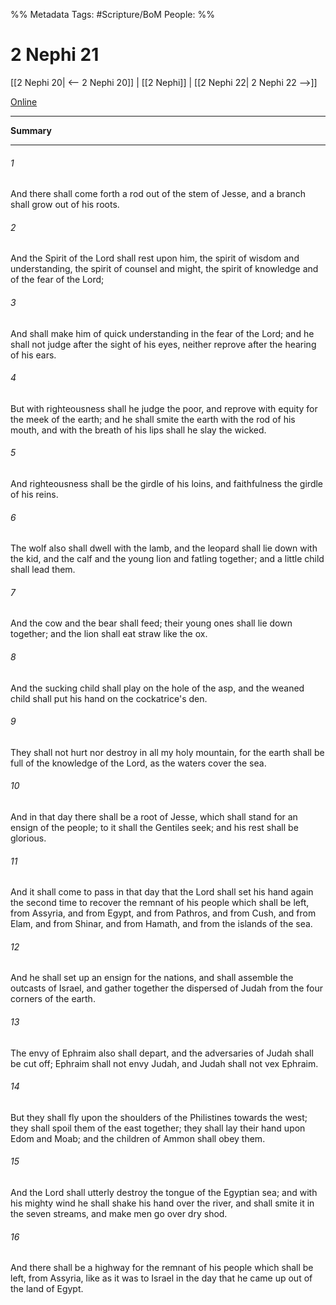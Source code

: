 %% Metadata
Tags: #Scripture/BoM
People: 
%%
# 2 Nephi 21
[[2 Nephi 20| <-- 2 Nephi 20]] | [[2 Nephi]] | [[2 Nephi 22| 2 Nephi 22 -->]]

[Online](https://churchofjesuschrist.org/study/scriptures/bofm/2-ne/21?lang=eng)

---
__Summary__



---
###### 1
And there shall come forth a rod out of the stem of Jesse, and a branch shall grow out of his roots.
###### 2
And the Spirit of the Lord shall rest upon him, the spirit of wisdom and understanding, the spirit of counsel and might, the spirit of knowledge and of the fear of the Lord;
###### 3
And shall make him of quick understanding in the fear of the Lord; and he shall not judge after the sight of his eyes, neither reprove after the hearing of his ears.
###### 4
But with righteousness shall he judge the poor, and reprove with equity for the meek of the earth; and he shall smite the earth with the rod of his mouth, and with the breath of his lips shall he slay the wicked.
###### 5
And righteousness shall be the girdle of his loins, and faithfulness the girdle of his reins.
###### 6
The wolf also shall dwell with the lamb, and the leopard shall lie down with the kid, and the calf and the young lion and fatling together; and a little child shall lead them.
###### 7
And the cow and the bear shall feed; their young ones shall lie down together; and the lion shall eat straw like the ox.
###### 8
And the sucking child shall play on the hole of the asp, and the weaned child shall put his hand on the cockatrice's den.
###### 9
They shall not hurt nor destroy in all my holy mountain, for the earth shall be full of the knowledge of the Lord, as the waters cover the sea.
###### 10
And in that day there shall be a root of Jesse, which shall stand for an ensign of the people; to it shall the Gentiles seek; and his rest shall be glorious.
###### 11
And it shall come to pass in that day that the Lord shall set his hand again the second time to recover the remnant of his people which shall be left, from Assyria, and from Egypt, and from Pathros, and from Cush, and from Elam, and from Shinar, and from Hamath, and from the islands of the sea.
###### 12
And he shall set up an ensign for the nations, and shall assemble the outcasts of Israel, and gather together the dispersed of Judah from the four corners of the earth.
###### 13
The envy of Ephraim also shall depart, and the adversaries of Judah shall be cut off; Ephraim shall not envy Judah, and Judah shall not vex Ephraim.
###### 14
But they shall fly upon the shoulders of the Philistines towards the west; they shall spoil them of the east together; they shall lay their hand upon Edom and Moab; and the children of Ammon shall obey them.
###### 15
And the Lord shall utterly destroy the tongue of the Egyptian sea; and with his mighty wind he shall shake his hand over the river, and shall smite it in the seven streams, and make men go over dry shod.
###### 16
And there shall be a highway for the remnant of his people which shall be left, from Assyria, like as it was to Israel in the day that he came up out of the land of Egypt.



